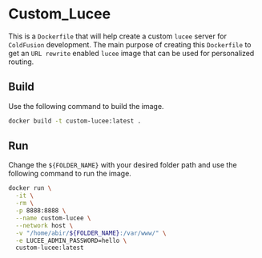 # Custom_Lucee
This is a `Dockerfile` that will help create a custom `lucee` server for `ColdFusion` development. The main purpose of creating this `Dockerfile` to get an `URL rewrite` enabled `lucee` image that can be used for personalized routing.



## Build

Use the following command to build the image.

```bash
docker build -t custom-lucee:latest .
```

## Run

Change the `${FOLDER_NAME}` with your desired folder path and use the following command to run the image.

```bash
docker run \
  -it \
  -rm \
  -p 8888:8888 \
  --name custom-lucee \
  --network host \
  -v "/home/abir/${FOLDER_NAME}:/var/www/" \
  -e LUCEE_ADMIN_PASSWORD=hello \
  custom-lucee:latest

```



